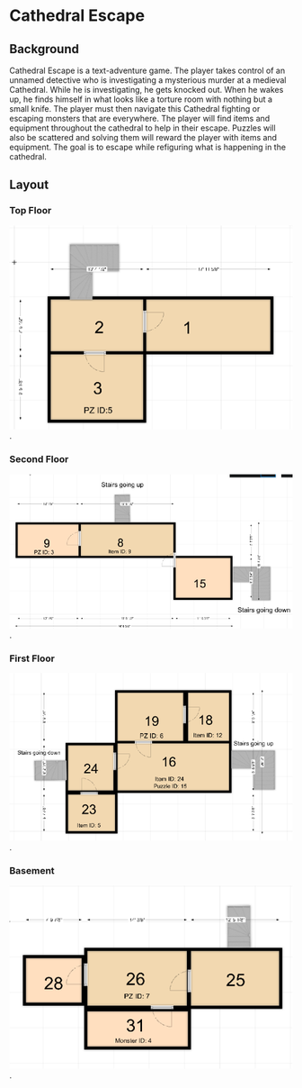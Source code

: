 # Cathedral Escape

## Background

Cathedral Escape is a text-adventure game. The player takes control of an unnamed detective who is
investigating a mysterious murder at a medieval Cathedral. While he is investigating, he gets knocked out.
When he wakes up, he finds himself in what looks like a torture room with nothing but a small knife. The player
must then navigate this Cathedral fighting or escaping monsters that are everywhere. The player will find
items and equipment throughout the cathedral to help in their escape. Puzzles will also be scattered and
solving them will reward the player with items and equipment. The goal is to escape while refiguring
what is happening in the cathedral.

## Layout

### Top Floor
![Top Floor](https://raw.githubusercontent.com/TeamTeenTitans-Spring2020/Cathedral_Escape/master/topfloor.PNG).


### Second Floor
![Second Floor](https://raw.githubusercontent.com/TeamTeenTitans-Spring2020/Cathedral_Escape/master/secondfloor.PNG).


### First Floor
![First Floor](https://raw.githubusercontent.com/TeamTeenTitans-Spring2020/Cathedral_Escape/master/1stfloor.PNG).


### Basement
![Top Floor](https://raw.githubusercontent.com/TeamTeenTitans-Spring2020/Cathedral_Escape/master/basement.PNG).




